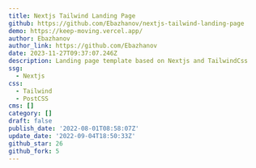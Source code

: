 ```yaml
---
title: Nextjs Tailwind Landing Page
github: https://github.com/Ebazhanov/nextjs-tailwind-landing-page
demo: https://keep-moving.vercel.app/
author: Ebazhanov
author_link: https://github.com/Ebazhanov
date: 2023-11-27T09:37:07.246Z
description: Landing page template based on Nextjs and TailwindCss
ssg:
  - Nextjs
css:
  - Tailwind
  - PostCSS
cms: []
category: []
draft: false
publish_date: '2022-08-01T08:58:07Z'
update_date: '2022-09-04T18:50:33Z'
github_star: 26
github_fork: 5
---
```

